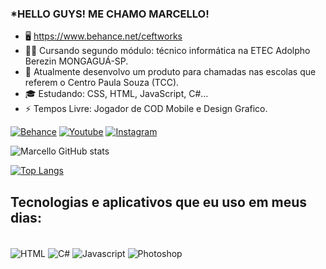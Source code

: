 ### *HELLO GUYS! ME CHAMO MARCELLO!

- 🖥️ https://www.behance.net/ceftworks
- 👩‍💻 Cursando segundo módulo: técnico informática na ETEC Adolpho Berezin MONGAGUÁ-SP.
- 🔭 Atualmente desenvolvo um produto para chamadas nas escolas que referem o Centro Paula Souza (TCC).
- 🎓 Estudando: CSS, HTML, JavaScript, C#...
- ⚡ Tempos Livre: Jogador de COD Mobile e Design Grafico.

[![Behance](https://img.shields.io/badge/-Behance-blue?style=for-the-badge&logo=behance&logoColor=white)](https://www.behance.net/ceftworks)
[![Youtube](https://img.shields.io/badge/YouTube-FF0000?style=for-the-badge&logo=youtube&logoColor=white)](https://www.youtube.com/c/Ceftzinkkjk)
[![Instagram](https://img.shields.io/badge/Instagram-E4405F?style=for-the-badge&logo=instagram&logoColor=white)](https://www.instagram.com/m.bonadias16/)

![Marcello GitHub stats](https://github-readme-stats.vercel.app/api?username=MarcelloBonadias&show_icons=true&theme=dracula)

[![Top Langs](https://github-readme-stats.vercel.app/api/top-langs/?username=MarcelloBonadias&exclude_repo=github-readme-stats,anuraghazra.github.io)](https://github.com/MarcelloBonadias/github-readme-stats)
          
          
## Tecnologias e aplicativos que eu uso em meus dias:


<div style="display: inline_black"><br/> 
<img align="center" alt="HTML" src="https://img.shields.io/badge/HTML5-E34F26?style=for-the-badge&logo=html5&logoColor=white" />
<img align="center" alt="C#" src="https://img.shields.io/badge/C%23-239120?style=for-the-badge&logo=c-sharp&logoColor=white" />
<img align="center" alt="Javascript" src="https://img.shields.io/badge/JavaScript-F7DF1E?style=for-the-badge&logo=javascript&logoColor=black" />
<img align="center" alt="Photoshop" src="https://img.shields.io/badge/Adobe%20Photoshop-31A8FF?style=for-the-badge&logo=Adobe%20Photoshop&logoColor=black" />
</div>

